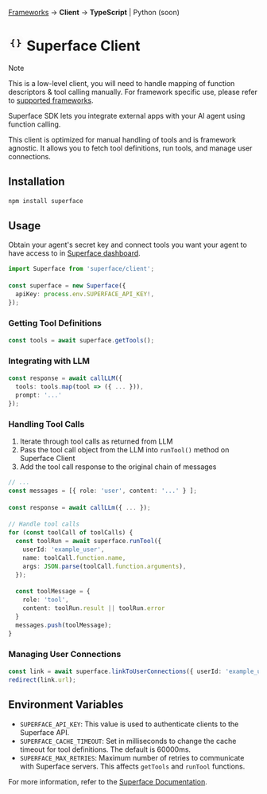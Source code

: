 [Frameworks](../../../) → **Client** → **TypeScript** | Python (soon)

# <img src="https://github.com/superfaceai/sdk/raw/main/docs/logos/client.png" alt="{ }" width="30" height="30" />  Superface Client

> [!NOTE]  
> This is a low-level client, you will need to handle mapping of function descriptors & tool calling manually. For framework specific use, please refer to [supported frameworks](../../../).

Superface SDK lets you integrate external apps with your AI agent using function calling.

This client is optimized for manual handling of tools and is framework agnostic. It allows you to fetch tool definitions, run tools, and manage user connections.

## Installation

```sh
npm install superface
```

## Usage

Obtain your agent's secret key and connect tools you want your agent to have access to in [Superface dashboard](https://pod.superface.ai/hub/api).

```ts
import Superface from 'superface/client';

const superface = new Superface({
  apiKey: process.env.SUPERFACE_API_KEY!,
});
```

### Getting Tool Definitions

```ts
const tools = await superface.getTools();
```

### Integrating with LLM

```ts
const response = await callLLM({
  tools: tools.map(tool => ({ ... })),
  prompt: '...'
});
```

### Handling Tool Calls

1. Iterate through tool calls as returned from LLM
2. Pass the tool call object from the LLM into `runTool()` method on Superface Client
3. Add the tool call response to the original chain of messages

```ts
// ...
const messages = [{ role: 'user', content: '...' } ];

const response = await callLLm({ ... });

// Handle tool calls
for (const toolCall of toolCalls) {
  const toolRun = await superface.runTool({
    userId: 'example_user',
    name: toolCall.function.name,
    args: JSON.parse(toolCall.function.arguments),
  });

  const toolMessage = {
    role: 'tool',
    content: toolRun.result || toolRun.error
  }
  messages.push(toolMessage);
}
```

### Managing User Connections

```ts
const link = await superface.linkToUserConnections({ userId: 'example_user' });
redirect(link.url);
```

## Environment Variables

- `SUPERFACE_API_KEY`: This value is used to authenticate clients to the Superface API.
- `SUPERFACE_CACHE_TIMEOUT`: Set in milliseconds to change the cache timeout for tool definitions. The default is 60000ms.
- `SUPERFACE_MAX_RETRIES`: Maximum number of retries to communicate with Superface servers. This affects `getTools` and `runTool` functions.

For more information, refer to the [Superface Documentation](https://superface.ai/docs).
